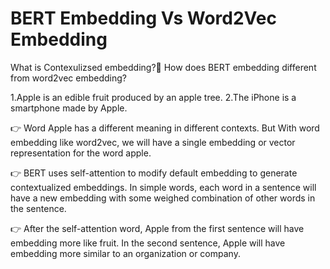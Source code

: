 # BERT Embedding Vs Word2Vec Embedding

What is Contexulizsed embedding?🤔
How does BERT embedding different from word2vec embedding?

1.Apple is an edible fruit produced by an apple tree.
2.The iPhone is a smartphone made by Apple.

👉 Word Apple has a different meaning in different contexts. But With word embedding like word2vec,
we will have a single embedding or vector representation for the word apple.

👉 BERT uses self-attention to modify default embedding to generate contextualized embeddings.
In simple words, each word in a sentence will have a new embedding with some weighed combination of other words in the sentence.

👉 After the self-attention word, Apple from the first sentence will have embedding more like fruit.
In the second sentence, Apple will have embedding more similar to an organization or company.
